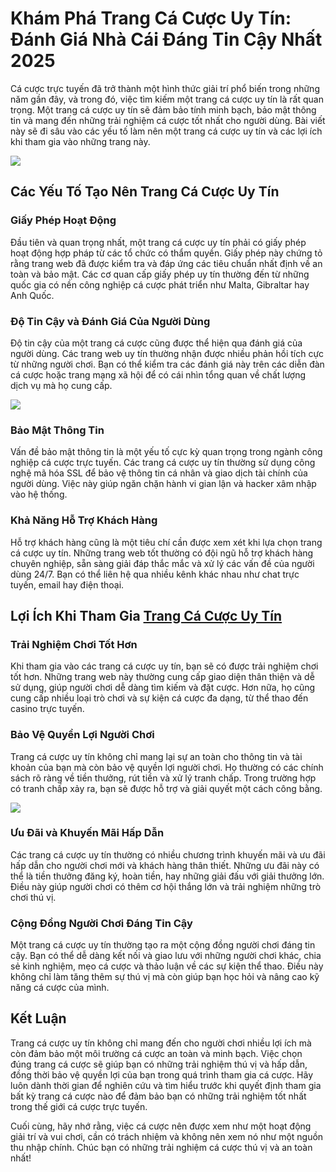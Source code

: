 <h1>Khám Phá Trang Cá Cược Uy Tín: Đánh Giá Nhà Cái Đáng Tin Cậy Nhất 2025</h1><p>Cá cược trực tuyến đã trở thành một hình thức giải trí phổ biến trong những năm gần đây, và trong đó, việc tìm kiếm một trang cá cược uy tín là rất quan trọng. Một trang cá cược uy tín sẽ đảm bảo tính minh bạch, bảo mật thông tin và mang đến những trải nghiệm cá cược tốt nhất cho người dùng. Bài viết này sẽ đi sâu vào các yếu tố làm nên một trang cá cược uy tín và các lợi ích khi tham gia vào những trang này.</p>
<img src="https://trangcacuocuytin.online/wp-content/uploads/2025/06/logo-trang-ca-cuoc-uy-tin.webp">
<h2>Các Yếu Tố Tạo Nên Trang Cá Cược Uy Tín</h2><h3>Giấy Phép Hoạt Động</h3><p>Đầu tiên và quan trọng nhất, một trang cá cược uy tín phải có giấy phép hoạt động hợp pháp từ các tổ chức có thẩm quyền. Giấy phép này chứng tỏ rằng trang web đã được kiểm tra và đáp ứng các tiêu chuẩn nhất định về an toàn và bảo mật. Các cơ quan cấp giấy phép uy tín thường đến từ những quốc gia có nền công nghiệp cá cược phát triển như Malta, Gibraltar hay Anh Quốc.</p>
<h3>Độ Tin Cậy và Đánh Giá Của Người Dùng</h3><p>Độ tin cậy của một trang cá cược cũng được thể hiện qua đánh giá của người dùng. Các trang web uy tín thường nhận được nhiều phản hồi tích cực từ những người chơi. Bạn có thể kiểm tra các đánh giá này trên các diễn đàn cá cược hoặc trang mạng xã hội để có cái nhìn tổng quan về chất lượng dịch vụ mà họ cung cấp.</p>
<img src="https://trangcacuocuytin.online/wp-content/uploads/2025/06/logo-trang-ca-cuoc-uy-tin.webp">
<h3>Bảo Mật Thông Tin</h3><p>Vấn đề bảo mật thông tin là một yếu tố cực kỳ quan trọng trong ngành công nghiệp cá cược trực tuyến. Các trang cá cược uy tín thường sử dụng công nghệ mã hóa SSL để bảo vệ thông tin cá nhân và giao dịch tài chính của người dùng. Việc này giúp ngăn chặn hành vi gian lận và hacker xâm nhập vào hệ thống.</p>
<h3>Khả Năng Hỗ Trợ Khách Hàng</h3><p>Hỗ trợ khách hàng cũng là một tiêu chí cần được xem xét khi lựa chọn trang cá cược uy tín. Những trang web tốt thường có đội ngũ hỗ trợ khách hàng chuyên nghiệp, sẵn sàng giải đáp thắc mắc và xử lý các vấn đề của người dùng 24/7. Bạn có thể liên hệ qua nhiều kênh khác nhau như chat trực tuyến, email hay điện thoại.</p>
<h2>Lợi Ích Khi Tham Gia <strong><a href="https://trangcacuocuytin.online/">Trang Cá Cược Uy Tín</a></strong></h2><h3>Trải Nghiệm Chơi Tốt Hơn</h3><p>Khi tham gia vào các trang cá cược uy tín, bạn sẽ có được trải nghiệm chơi tốt hơn. Những trang web này thường cung cấp giao diện thân thiện và dễ sử dụng, giúp người chơi dễ dàng tìm kiếm và đặt cược. Hơn nữa, họ cũng cung cấp nhiều loại trò chơi và sự kiện cá cược đa dạng, từ thể thao đến casino trực tuyến.</p>
<h3>Bảo Vệ Quyền Lợi Người Chơi</h3><p>Trang cá cược uy tín không chỉ mang lại sự an toàn cho thông tin và tài khoản của bạn mà còn bảo vệ quyền lợi người chơi. Họ thường có các chính sách rõ ràng về tiền thưởng, rút tiền và xử lý tranh chấp. Trong trường hợp có tranh chấp xảy ra, bạn sẽ được hỗ trợ và giải quyết một cách công bằng.</p>
<img src="https://trangcacuocuytin.online/wp-content/uploads/2025/06/logo-trang-ca-cuoc-uy-tin.webp">
<h3>Ưu Đãi và Khuyến Mãi Hấp Dẫn</h3><p>Các trang cá cược uy tín thường có nhiều chương trình khuyến mãi và ưu đãi hấp dẫn cho người chơi mới và khách hàng thân thiết. Những ưu đãi này có thể là tiền thưởng đăng ký, hoàn tiền, hay những giải đấu với giải thưởng lớn. Điều này giúp người chơi có thêm cơ hội thắng lớn và trải nghiệm những trò chơi thú vị.</p>
<h3>Cộng Đồng Người Chơi Đáng Tin Cậy</h3><p>Một trang cá cược uy tín thường tạo ra một cộng đồng người chơi đáng tin cậy. Bạn có thể dễ dàng kết nối và giao lưu với những người chơi khác, chia sẻ kinh nghiệm, mẹo cá cược và thảo luận về các sự kiện thể thao. Điều này không chỉ làm tăng thêm sự thú vị mà còn giúp bạn học hỏi và nâng cao kỹ năng cá cược của mình.</p>
<h2>Kết Luận</h2><p>Trang cá cược uy tín không chỉ mang đến cho người chơi nhiều lợi ích mà còn đảm bảo một môi trường cá cược an toàn và minh bạch. Việc chọn đúng trang cá cược sẽ giúp bạn có những trải nghiệm thú vị và hấp dẫn, đồng thời bảo vệ quyền lợi của bạn trong quá trình tham gia cá cược. Hãy luôn dành thời gian để nghiên cứu và tìm hiểu trước khi quyết định tham gia bất kỳ trang cá cược nào để đảm bảo bạn có những trải nghiệm tốt nhất trong thế giới cá cược trực tuyến.</p>
<p>Cuối cùng, hãy nhớ rằng, việc cá cược nên được xem như một hoạt động giải trí và vui chơi, cần có trách nhiệm và không nên xem nó như một nguồn thu nhập chính. Chúc bạn có những trải nghiệm cá cược thú vị và an toàn nhất!</p>
